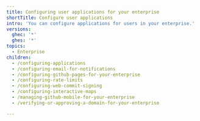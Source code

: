 ```yaml
---
title: Configuring user applications for your enterprise
shortTitle: Configure user applications
intro: 'You can configure applications for users in your enterprise.'
versions:
  ghec: '*'
  ghes: '*'
topics:
  - Enterprise
children:
  - /configuring-applications
  - /configuring-email-for-notifications
  - /configuring-github-pages-for-your-enterprise
  - /configuring-rate-limits
  - /configuring-web-commit-signing
  - /configuring-interactive-maps
  - /managing-github-mobile-for-your-enterprise
  - /verifying-or-approving-a-domain-for-your-enterprise

---
```


